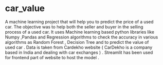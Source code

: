 # car_value
A machine learning project that will help you to predict the price of a used car. The objective was to help both the seller and buyer in the selling process of a used car.
It uses Machine learning based python libraries like Numpy ,Pandas and  Regression algorithms to check the accuracy in various algorithms as Random Forest , Decision Tree and to predict the value of used car .
Data is taken from Cardekho website ( CarDekho is a  company based in India and dealing with car exchanges ) .
Streamlit has been used for frontend part of website to host the model . 
